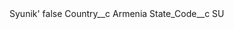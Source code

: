 <?xml version="1.0" encoding="UTF-8"?>
<CustomMetadata xmlns="http://soap.sforce.com/2006/04/metadata" xmlns:xsi="http://www.w3.org/2001/XMLSchema-instance" xmlns:xsd="http://www.w3.org/2001/XMLSchema">
    <label>Syunik&apos;</label>
    <protected>false</protected>
    <values>
        <field>Country__c</field>
        <value xsi:type="xsd:string">Armenia</value>
    </values>
    <values>
        <field>State_Code__c</field>
        <value xsi:type="xsd:string">SU</value>
    </values>
</CustomMetadata>
